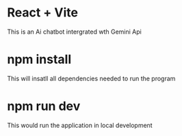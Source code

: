 # React + Vite

This is an Ai chatbot intergrated wth Gemini Api

# npm install 
This will insatll all dependencies needed to run the program

# npm run dev
This would run the application in local development 

